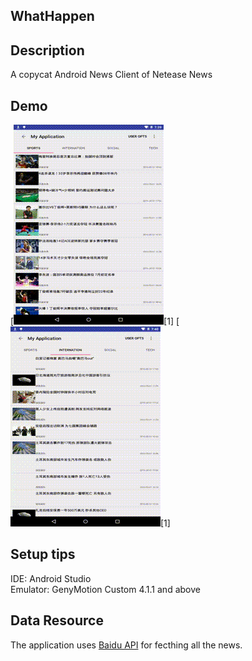 ## WhatHappen
## Description

A copycat Android News Client of Netease News

## Demo

[![main window](art/main.gif)[1]
[![menu window](art/menu.gif)[1]

## Setup tips

IDE: Android Studio<br>
Emulator: GenyMotion Custom 4.1.1 and above

## Data Resource

The application uses [Baidu API](http://apistore.baidu.com/) for fecthing all the news.



